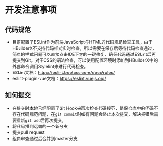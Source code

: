 # 开发注意事项
## 代码规范
- 目前配置了ESLint作为前端JavaScript与HTML的代码规范检查工具，由于HBuilderX不支持代码样式实时检查，所以需要在保存后等待代码检查通过，简单的样式问题可以直接点击IDE下方的一键修复，确保代码通过ESLint后再提交到Git。对于CSS的语法检查，可以使用配置环境时添加到HBuilderX中的外部命令调用Stylelint来进行代码检查。
- ESLint文档：https://eslint.bootcss.com/docs/rules/
- eslint-plugin-vue文档：https://eslint.vuejs.org/

## 如何提交
- 在提交时本地已经配置了Git Hook来再次检查代码规范，确保仓库中的代码不存在代码规范问题，在`git commit`时如有问题会终止本次提交，解决报错后需要重新`git add`后再次提交。
- 将代码推到远端的一个新分支
- 提交pull request
- 组内审查通过后合并到master分支
